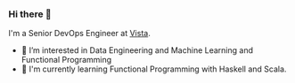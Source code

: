 ### Hi there 👋

I'm a Senior DevOps Engineer at [Vista](https://www.vista.com/).

- 🌱 I’m interested in Data Engineering and Machine Learning and Functional Programming
- 🔭 I'm currently learning Functional Programming with Haskell and Scala.
<!--
**rshad/rshad** is a ✨ _special_ ✨ repository because its `README.md` (this file) appears on your GitHub profile.

Here are some ideas to get you started:

- 🔭 I’m currently working on ...

- 👯 I’m looking to collaborate on ...
- 🤔 I’m looking for help with ...
- 💬 Ask me about ...
- 📫 How to reach me: ...
- 😄 Pronouns: ...
- ⚡ Fun fact: ...
-->
